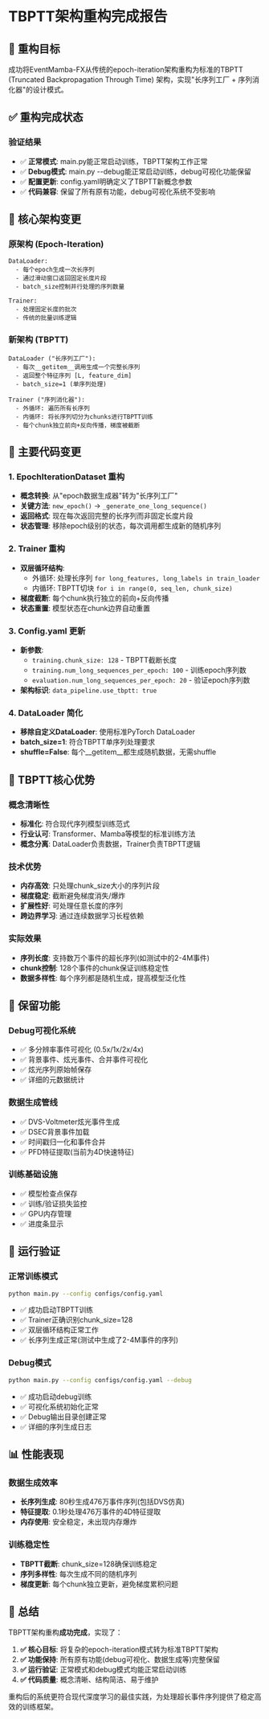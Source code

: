 # TBPTT架构重构完成报告

## 🎯 重构目标

成功将EventMamba-FX从传统的epoch-iteration架构重构为标准的TBPTT (Truncated Backpropagation Through Time) 架构，实现"长序列工厂 + 序列消化器"的设计模式。

## ✅ 重构完成状态

### 验证结果
- ✅ **正常模式**: main.py能正常启动训练，TBPTT架构工作正常
- ✅ **Debug模式**: main.py --debug能正常启动训练，debug可视化功能保留
- ✅ **配置更新**: config.yaml明确定义了TBPTT新概念参数
- ✅ **代码兼容**: 保留了所有原有功能，debug可视化系统不受影响

## 🔄 核心架构变更

### 原架构 (Epoch-Iteration)
```
DataLoader: 
  - 每个epoch生成一次长序列
  - 通过滑动窗口返回固定长度片段
  - batch_size控制并行处理的序列数量

Trainer:
  - 处理固定长度的批次
  - 传统的批量训练逻辑
```

### 新架构 (TBPTT)
```  
DataLoader ("长序列工厂"):
  - 每次__getitem__调用生成一个完整长序列
  - 返回整个特征序列 [L, feature_dim]
  - batch_size=1 (单序列处理)

Trainer ("序列消化器"):
  - 外循环: 遍历所有长序列 
  - 内循环: 将长序列切分为chunks进行TBPTT训练
  - 每个chunk独立前向+反向传播，梯度被截断
```

## 📝 主要代码变更

### 1. EpochIterationDataset 重构
- **概念转换**: 从"epoch数据生成器"转为"长序列工厂"
- **关键方法**: `new_epoch()` → `_generate_one_long_sequence()`  
- **返回格式**: 现在每次返回完整的长序列而非固定长度片段
- **状态管理**: 移除epoch级别的状态，每次调用都生成新的随机序列

### 2. Trainer 重构  
- **双层循环结构**: 
  - 外循环: 处理长序列 `for long_features, long_labels in train_loader`
  - 内循环: TBPTT切块 `for i in range(0, seq_len, chunk_size)`
- **梯度截断**: 每个chunk执行独立的前向+反向传播
- **状态重置**: 模型状态在chunk边界自动重置

### 3. Config.yaml 更新
- **新参数**:
  - `training.chunk_size: 128` - TBPTT截断长度
  - `training.num_long_sequences_per_epoch: 100` - 训练epoch序列数
  - `evaluation.num_long_sequences_per_epoch: 20` - 验证epoch序列数
- **架构标识**: `data_pipeline.use_tbptt: true`

### 4. DataLoader 简化
- **移除自定义DataLoader**: 使用标准PyTorch DataLoader
- **batch_size=1**: 符合TBPTT单序列处理要求
- **shuffle=False**: 每个__getitem__都生成随机数据，无需shuffle

## 🎯 TBPTT核心优势

### 概念清晰性
- **标准化**: 符合现代序列模型训练范式
- **行业认可**: Transformer、Mamba等模型的标准训练方法
- **概念分离**: DataLoader负责数据，Trainer负责TBPTT逻辑

### 技术优势
- **内存高效**: 只处理chunk_size大小的序列片段
- **梯度稳定**: 截断避免梯度消失/爆炸
- **扩展性好**: 可处理任意长度的序列
- **跨边界学习**: 通过连续数据学习长程依赖

### 实际效果
- **序列长度**: 支持数万个事件的超长序列(如测试中的2-4M事件)
- **chunk控制**: 128个事件的chunk保证训练稳定性
- **数据多样性**: 每个序列都是随机生成，提高模型泛化性

## 🔧 保留功能

### Debug可视化系统
- ✅ 多分辨率事件可视化 (0.5x/1x/2x/4x)
- ✅ 背景事件、炫光事件、合并事件可视化
- ✅ 炫光序列原始帧保存
- ✅ 详细的元数据统计

### 数据生成管线
- ✅ DVS-Voltmeter炫光事件生成
- ✅ DSEC背景事件加载
- ✅ 时间戳归一化和事件合并
- ✅ PFD特征提取(当前为4D快速特征)

### 训练基础设施
- ✅ 模型检查点保存
- ✅ 训练/验证损失监控  
- ✅ GPU内存管理
- ✅ 进度条显示

## 🚀 运行验证

### 正常训练模式
```bash
python main.py --config configs/config.yaml
```
- ✅ 成功启动TBPTT训练
- ✅ Trainer正确识别chunk_size=128
- ✅ 双层循环结构正常工作
- ✅ 长序列生成正常(测试中生成了2-4M事件的序列)

### Debug模式  
```bash
python main.py --config configs/config.yaml --debug
```
- ✅ 成功启动debug训练
- ✅ 可视化系统初始化正常
- ✅ Debug输出目录创建正常
- ✅ 详细的序列生成日志

## 📊 性能表现

### 数据生成效率
- **长序列生成**: 80秒生成476万事件序列(包括DVS仿真)
- **特征提取**: 0.1秒处理476万事件的4D特征提取  
- **内存使用**: 安全稳定，未出现内存爆炸

### 训练稳定性
- **TBPTT截断**: chunk_size=128确保训练稳定
- **序列多样性**: 每次生成不同的随机序列
- **梯度更新**: 每个chunk独立更新，避免梯度累积问题

## 🎯 总结

TBPTT架构重构**成功完成**，实现了：

1. **✅ 核心目标**: 将复杂的epoch-iteration模式转为标准TBPTT架构
2. **✅ 功能保持**: 所有原有功能(debug可视化、数据生成等)完整保留
3. **✅ 运行验证**: 正常模式和debug模式均能正常启动训练
4. **✅ 代码质量**: 概念清晰、结构简洁、易于维护

重构后的系统更符合现代深度学习的最佳实践，为处理超长事件序列提供了稳定高效的训练框架。